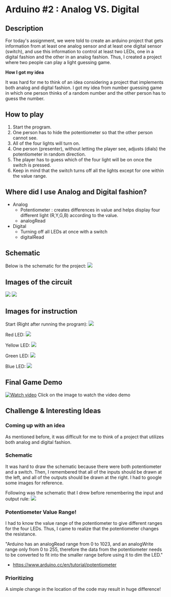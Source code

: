 # Arduino #2 : Analog VS. Digital

## Description 
For today's assignment, we were told to create an arduino project that gets information from at least one analog sensor and at least one digital sensor (switch), and use this information to control at least two LEDs, one in a digital fashion and the other in an analog fashion.
Thus, I created a project where two people can play a light guessing game.

**How I got my idea**

It was hard for me to think of an idea considering a project that implements both analog and digital fashion.
I got my idea from number guessing game in which one person thinks of a random number and the other person has to guess the number.

## How to play
1) Start the program.
2) One person has to hide the potentiometer so that the other person cannot see.
3) All of the four lights will turn on.
4) One person (presenter), without letting the player see, adjusts (dials) the potentiometer in random direction.
5) The player has to guess which of the four light will be on once the switch is pressed. 
6) Keep in mind that the switch turns off all the lights except for one within the value range.

## Where did I use Analog and Digital fashion?
- Analog
  - Potentiometer : creates differences in value and helps display four different light (R,Y,G,B) according to the value.
  - analogRead
- Digital
  - Turning off all LEDs at once with a switch
  - digitalRead
    
    
## Schematic
Below is the schematic for the project:
![](Images/schematic.jpeg)


## Images of the circuit
![](Images/circuit1.jpeg)
![](Images/circuit2.jpeg)


## Images for instruction
Start (Right after running the program):
![](Images/start.jpeg)

Red LED:
![](Images/red.jpeg)

Yellow LED:
![](Images/yellow.jpeg)

Green LED:
![](Images/green.jpeg)

Blue LED:
![](Images/blue.jpeg)


## Final Game Demo

[![Watch video](Images/videoimg.png)](https://youtu.be/TWAe34TOLVE)
Click on the image to watch the video demo

## Challenge & Interesting Ideas 

### Coming up with an idea
As mentioned before, it was difficult for me to think of a project that utilizes both analog and digital fashion.

### Schematic
It was hard to draw the schematic because there were both potentiometer and a switch.
Then, I remembered that all of the inputs should be drawn at the left, and all of the outputs should be drawn at the right.
I had to google some images for reference.

Following was the schematic that I drew before remembering the input and output rule:
![](Images/wrongschematic.jpeg)


### Potentiometer Value Range!
I had to know the value range of the potentiometer to give different ranges for the four LEDs.
Thus, I came to realize that the potentiometer changes the resistance.

"Arduino has an analogRead range from 0 to 1023, and an analogWrite range only from 0 to 255, therefore the data from the potentiometer needs to be converted to fit into the smaller range before using it to dim the LED."
- https://www.arduino.cc/en/tutorial/potentiometer

### Prioritizing
A simple change in the location of the code may result in huge difference!
